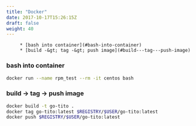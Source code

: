 ```yaml
---
title: "Docker"
date: 2017-10-17T15:26:15Z
draft: false
weight: 40
---
```


<!--ts-->
         * [bash into container](#bash-into-container)
         * [build -&gt; tag -&gt; push image](#build---tag---push-image)

<!-- Added by: morelly_t1, at: Fri 12 Feb 2021 02:36:39 PM CET -->

<!--te-->

### bash into container
```bash
docker run --name rpm_test --rm -it centos bash
```

### build -> tag -> push image
```bash
docker build -t go-tito .
docker tag go-tito:latest $REGISTRY/$USER/go-tito:latest
docker push $REGISTRY/$USER/go-tito:latest
```

